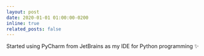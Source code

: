 ```yaml
---
layout: post
date: 2020-01-01 01:00:00-0200
inline: true
related_posts: false
---
```


Started using PyCharm from JetBrains as my IDE for Python programming :sparkles:


